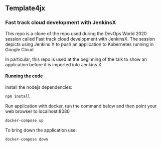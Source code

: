 ## Template4jx



### Fast track cloud development with JenkinsX



This repo is a clone of the repo used during the DevOps World 2020 session called Fast track cloud development with JenkinsX. The session depicts using Jenkins X to push an application to Kubernetes running in Google Cloud



In particular, this repo is used at the beginning of the talk to show an application before it is imported into Jenkins X



#### Running the code



Install the nodejs dependencies:

```bash
npm install
```



Run application with docker, run the command below and then point your web browser to localhost:8080

```bash
docker-compose up
```



To bring down the application use:

```bash
docker-compose down
```


